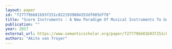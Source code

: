 ```yaml
---
layout: paper
id: "f27779bb81b93f251c0221939804353df085dff8"
title: "Score Instruments : A New Paradigm Of Musical Instruments To Guide Musical Wonderers"
publication: ""
year: 2017
external_url: https://www.semanticscholar.org/paper/f27779bb81b93f251c0221939804353df085dff8
authors: "Akito van Troyer"
---
```

